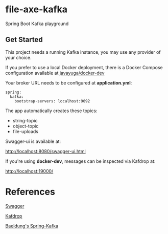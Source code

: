 # file-axe-kafka
Spring Boot Kafka playground

## Get Started

This project needs a running Kafka instance, you may use any provider of your choice.

If you prefer to use a local Docker deployment, there is a Docker Compose configuration available at [javayuga/docker-dev](https://github.com/javayuga/docker-dev/local-kafka)

Your broker URL needs to be configured at **application.yml**:

```
spring:
  kafka:
    bootstrap-servers: localhost:9092
```

The app automatically creates these topics:

- string-topic
- object-topic
- file-uploads

Swagger-ui is available at:

[http://localhost:8080/swagger-ui.html](http://localhost:8080/swagger-ui.html)

If you're using **docker-dev**, messages can be inspected via Kafdrop at:

[http://localhost:19000/](http://localhost:19000/)

# References

[Swagger](https://swagger.io/tools/swagger-ui/)

[Kafdrop](https://github.com/obsidiandynamics/kafdrop)

[Baeldung's Spring-Kafka](https://www.baeldung.com/spring-kafka)


